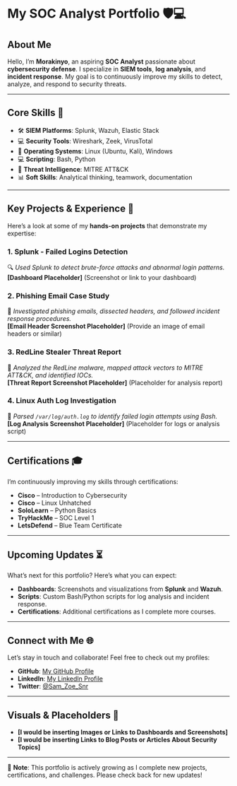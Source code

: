 # My SOC Analyst Portfolio 🛡️💻

## About Me
Hello, I’m **Morakinyo**, an aspiring **SOC Analyst** passionate about **cybersecurity defense**. I specialize in **SIEM tools**, **log analysis**, and **incident response**. My goal is to continuously improve my skills to detect, analyze, and respond to security threats.

---

## Core Skills 🧰
- 🛠️ **SIEM Platforms**: Splunk, Wazuh, Elastic Stack  
- 💻 **Security Tools**: Wireshark, Zeek, VirusTotal  
- 🐧 **Operating Systems**: Linux (Ubuntu, Kali), Windows  
- 💻 **Scripting**: Bash, Python  
- 🧠 **Threat Intelligence**: MITRE ATT&CK  
- 📊 **Soft Skills**: Analytical thinking, teamwork, documentation

---

## Key Projects & Experience 📂
Here’s a look at some of my **hands-on projects** that demonstrate my expertise:

### **1. Splunk - Failed Logins Detection**  
🔍 *Used Splunk to detect brute-force attacks and abnormal login patterns.*  
**[Dashboard Placeholder]** (Screenshot or link to your dashboard)  

### **2. Phishing Email Case Study**  
📧 *Investigated phishing emails, dissected headers, and followed incident response procedures.*  
**[Email Header Screenshot Placeholder]** (Provide an image of email headers or similar)

### **3. RedLine Stealer Threat Report**  
🦠 *Analyzed the RedLine malware, mapped attack vectors to MITRE ATT&CK, and identified IOCs.*  
**[Threat Report Screenshot Placeholder]** (Placeholder for analysis report)

### **4. Linux Auth Log Investigation**  
📜 *Parsed `/var/log/auth.log` to identify failed login attempts using Bash.*  
**[Log Analysis Screenshot Placeholder]** (Placeholder for logs or analysis script)

---

## Certifications 🎓
I’m continuously improving my skills through certifications:

- **Cisco** – Introduction to Cybersecurity  
- **Cisco** – Linux Unhatched  
- **SoloLearn** – Python Basics  
- **TryHackMe** – SOC Level 1 
- **LetsDefend** – Blue Team Certificate

---

## Upcoming Updates ⏳
What’s next for this portfolio? Here’s what you can expect:
- **Dashboards**: Screenshots and visualizations from **Splunk** and **Wazuh**.  
- **Scripts**: Custom Bash/Python scripts for log analysis and incident response.  
- **Certifications**: Additional certifications as I complete more courses.

---

## Connect with Me 🌐
Let’s stay in touch and collaborate! Feel free to check out my profiles:

- **GitHub**: [My GitHub Profile](https://github.com/YourUsername)  
- **LinkedIn**: [My LinkedIn Profile](https://www.linkedin.com/in/yourprofile)  
- **Twitter**: [@Sam_Zoe_Snr](https://twitter.com/Sam_Zoe_Snr)  

---

## Visuals & Placeholders 📸
- **[I would be inserting Images or Links to Dashboards and Screenshots]**  
- **[I would be inserting Links to Blog Posts or Articles About Security Topics]**

---

👀 **Note**: This portfolio is actively growing as I complete new projects, certifications, and challenges. Please check back for new updates!
